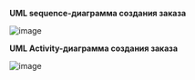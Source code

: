 **UML sequence-диаграмма создания заказа**

![image](https://github.com/cyberlizka/-/assets/164761247/04c50868-bc59-4f5c-80f8-1ae264b95426)

**UML Activity-диаграмма создания заказа**

![image](https://github.com/cyberlizka/-/assets/164761247/2241f1d5-d01f-494a-a36e-782d7486ba4e)

